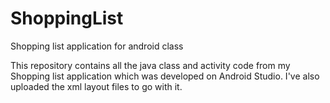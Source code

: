 # ShoppingList
Shopping list application for android class

This repository contains all the java class and activity code from my Shopping list application which was developed on Android Studio.
I've also uploaded the xml layout files to go with it.
